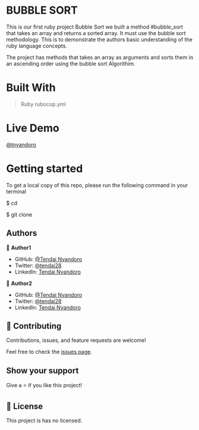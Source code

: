 # BUBBLE SORT

This is our first ruby project Bubble Sort we built a method #bubble_sort that takes an array and returns a sorted array. It must use the bubble sort methodology. This is to demonstrate the authors basic understanding of the ruby language concepts.

The project has methods that takes an array as arguments and sorts them in an ascending order using the bubble sort Algorithim.

# Built With

> Ruby
> rubocop.yml


# Live Demo

[@tnyandoro](https://repl.it/)

# Getting started

To get a local copy of this repo, please run the following command in your terminal

$ cd<folder>

$ git clone 


## Authors

👤 **Author1**

- GitHub: [@Tendai Nyandoro](https://github.com/tnyandoro)
- Twitter: [@tendai28](https://twitter.com/tendai28)
- LinkedIn: [Tendai Nyandoro](https://www.linkedin.com/in/tendai-nyandoro-a8060826/)

👤 **Author2**

- GitHub: [@Tendai Nyandoro](https://github.com/tnyandoro)
- Twitter: [@tendai28](https://twitter.com/tendai28)
- LinkedIn: [Tendai Nyandoro](https://www.linkedin.com/in/tendai-nyandoro-a8060826/)



## 🤝 Contributing

Contributions, issues, and feature requests are welcome!

Feel free to check the [issues page](https://github.com/tnyandoro/bubble-sort).

## Show your support

Give a ⭐️ if you like this project!


## 📝 License

This project is has no licensed.

